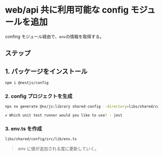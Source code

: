 # web/api 共に利用可能な config モジュールを追加

confing モジュール経由で、`env`の情報を取得する。

## ステップ

## 1. パッケージをインストール

```bash
npm i @nestjs/config
```

### 2. config プロジェクトを生成

```bash
npx nx generate @nx/js:library shared-config --directory=libs/shared/config --importPath=@libs/shared/config --tags=scope:shared --bundler=swc

✔ Which unit test runner would you like to use? · jest
```

### 3. env.ts を作成

 `libs/shared/config/src/lib/env.ts`

 > .env に値が追加される度に更新していく。
